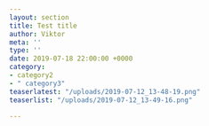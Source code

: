 ```yaml
---
layout: section
title: Test title
author: Viktor
meta: ''
type: ''
date: 2019-07-18 22:00:00 +0000
category:
- category2
- " category3"
teaserlatest: "/uploads/2019-07-12_13-48-19.png"
teaserlist: "/uploads/2019-07-12_13-49-16.png"

---
```

